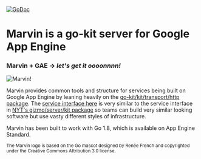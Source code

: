 [![GoDoc](https://godoc.org/github.com/nytimes/marvin?status.svg)](https://godoc.org/github.com/nytimes/marvin)

# Marvin is a go-kit server for Google App Engine
### Marvin + GAE -> _let's get it oooonnnn!_
![Marvin!](https://cdn-images-1.medium.com/max/1600/1*btef9arpHHTzuknPFBHdUw.jpeg)

Marvin provides common tools and structure for services being built on Google App Engine by leaning heavily on the [go-kit/kit/transport/http package](http://godoc.org/github.com/go-kit/kit/transport/http). The [service interface here](http://godoc.org/github.com/nytimes/marvin#Service) is very similar to the service interface in [NYT's gizmo/server/kit package](https://godoc.org/github.com/nytimes/gizmo/server/kit#Service) so teams can build very similar looking software but use vasty different styles of infrastructure.

Marvin has been built to work with Go 1.8, which is available on App Engine Standard.

<sub>The Marvin logo is based on the Go mascot designed by Renée French and copyrighted under the Creative Commons Attribution 3.0 license.</sub>
